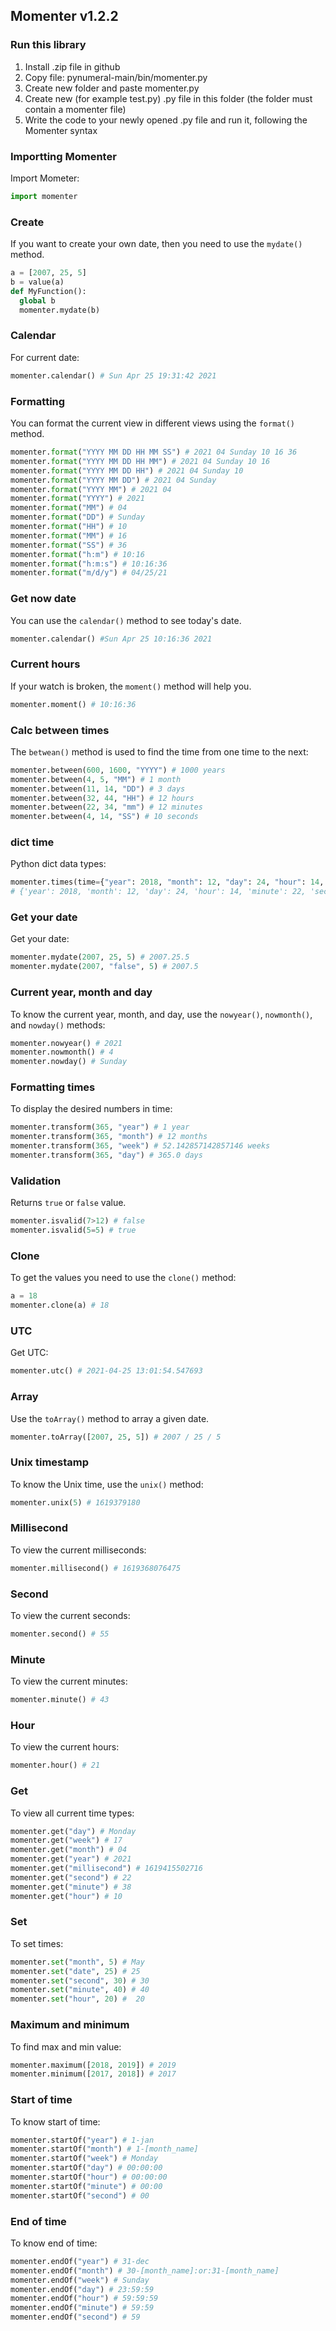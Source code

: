 ## Momenter v1.2.2
### Run this library
1. Install .zip file in github
2. Copy file: pynumeral-main/bin/momenter.py
3. Create new folder and paste momenter.py
4. Create new (for example test.py) .py file in this folder (the folder must contain a momenter file)
5. Write the code to your newly opened .py file and run it, following the Momenter syntax

### Importting Momenter
Import Mometer:
```python
import momenter
```
### Create
If you want to create your own date, then you need to use the `mydate()` method.
```python
a = [2007, 25, 5]
b = value(a)
def MyFunction():
  global b
  momenter.mydate(b)
```
### Calendar
For current date:
```python 
momenter.calendar() # Sun Apr 25 19:31:42 2021
```
### Formatting

You can format the current view in different views using the `format()` method.

```python
momenter.format("YYYY MM DD HH MM SS") # 2021 04 Sunday 10 16 36
momenter.format("YYYY MM DD HH MM") # 2021 04 Sunday 10 16
momenter.format("YYYY MM DD HH") # 2021 04 Sunday 10
momenter.format("YYYY MM DD") # 2021 04 Sunday
momenter.format("YYYY MM") # 2021 04 
momenter.format("YYYY") # 2021
momenter.format("MM") # 04
momenter.format("DD") # Sunday
momenter.format("HH") # 10
momenter.format("MM") # 16
momenter.format("SS") # 36
momenter.format("h:m") # 10:16
momenter.format("h:m:s") # 10:16:36
momenter.format("m/d/y") # 04/25/21
```
### Get now date
You can use the `calendar()` method to see today's date.

```python
momenter.calendar() #Sun Apr 25 10:16:36 2021
```
### Current hours
If your watch is broken, the `moment()` method will help you.
```python
momenter.moment() # 10:16:36
```

### Calc between times
The `betwean()` method is used to find the time from one time to the next:
```python
momenter.between(600, 1600, "YYYY") # 1000 years
momenter.between(4, 5, "MM") # 1 month
momenter.between(11, 14, "DD") # 3 days
momenter.between(32, 44, "HH") # 12 hours
momenter.between(22, 34, "mm") # 12 minutes
momenter.between(4, 14, "SS") # 10 seconds
```
### dict time
Python dict data types:
```python
momenter.times(time={"year": 2018, "month": 12, "day": 24, "hour": 14, "minute": 22, "second": 14})
# {'year': 2018, 'month': 12, 'day': 24, 'hour': 14, 'minute': 22, 'second': 14}
```
### Get your date
Get your date:
```python
momenter.mydate(2007, 25, 5) # 2007.25.5
momenter.mydate(2007, "false", 5) # 2007.5
```
### Current year, month and day
To know the current year, month, and day, use the `nowyear()`, `nowmonth()`, and `nowday()` methods:
```python
momenter.nowyear() # 2021
momenter.nowmonth() # 4
momenter.nowday() # Sunday
```
### Formatting times 
To display the desired numbers in time:
```python
momenter.transform(365, "year") # 1 year
momenter.transform(365, "month") # 12 months
momenter.transform(365, "week") # 52.142857142857146 weeks
momenter.transform(365, "day") # 365.0 days
```
### Validation
Returns `true` or `false` value.
```python
momenter.isvalid(7>12) # false
momenter.isvalid(5=5) # true
```
### Clone
To get the values ​​you need to use the `clone()` method:
```python
a = 18
momenter.clone(a) # 18
```
### UTC
Get UTC:
```python
momenter.utc() # 2021-04-25 13:01:54.547693
```
### Array
Use the `toArray()` method to array a given date.
```python
momenter.toArray([2007, 25, 5]) # 2007 / 25 / 5 
```
### Unix timestamp
To know the Unix time, use the `unix()` method:
```python
momenter.unix(5) # 1619379180
```
### Millisecond
To view the current milliseconds:
```python
momenter.millisecond() # 1619368076475
```
### Second
To view the current seconds:
```python
momenter.second() # 55
```
### Minute
To view the current minutes:
```python
momenter.minute() # 43
```
### Hour
To view the current hours:
```python
momenter.hour() # 21
```
### Get
To view all current time types:
```python
momenter.get("day") # Monday
momenter.get("week") # 17
momenter.get("month") # 04
momenter.get("year") # 2021
momenter.get("millisecond") # 1619415502716
momenter.get("second") # 22
momenter.get("minute") # 38
momenter.get("hour") # 10
```
### Set
To set times:
```python
momenter.set("month", 5) # May
momenter.set("date", 25) # 25
momenter.set("second", 30) # 30
momenter.set("minute", 40) # 40
momenter.set("hour", 20) #  20
```
### Maximum and minimum
To find max and min value:
```python
momenter.maximum([2018, 2019]) # 2019
momenter.minimum([2017, 2018]) # 2017
```
### Start of time
To know start of time:
```python
momenter.startOf("year") # 1-jan
momenter.startOf("month") # 1-[month_name]
momenter.startOf("week") # Monday
momenter.startOf("day") # 00:00:00
momenter.startOf("hour") # 00:00:00
momenter.startOf("minute") # 00:00
momenter.startOf("second") # 00
```
### End of time
To know end of time:
```python
momenter.endOf("year") # 31-dec
momenter.endOf("month") # 30-[month_name]:or:31-[month_name]
momenter.endOf("week") # Sunday
momenter.endOf("day") # 23:59:59
momenter.endOf("hour") # 59:59:59
momenter.endOf("minute") # 59:59
momenter.endOf("second") # 59
```
